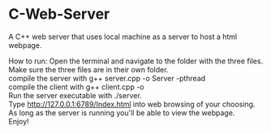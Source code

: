 # C-Web-Server
A C++ web server that uses local machine as a server to host a html webpage.


How to run:
Open the terminal and navigate to the folder with the three files.  
Make sure the three files are in their own folder.  
compile the server with g++ server.cpp -o Server -pthread  
compile the client with g++ client.cpp -o  
Run the server executable with ./server.  
Type http://127.0.0.1:6789/Index.html into web browsing of your choosing.  
As long as the server is running you'll be able to view the webpage.  
Enjoy!  
